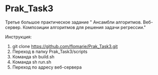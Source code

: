# Prak_Task3
Третье большое практическое задание " Ансамбли алгоритмов. Веб-сервер. Композиции алгоритмов для решения задачи регрессии."

Инструкция:
1. git clone https://github.com/flomarie/Prak_Task3.git
2. Переход в папку Prak_Task3/scripts
3. Команда sh build.sh
4. Команда sh run.sh
5. Переход по адресу веб-сервера 
